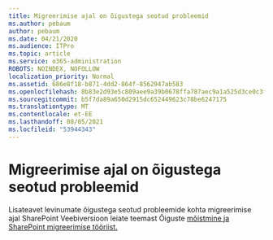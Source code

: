 ```yaml
---
title: Migreerimise ajal on õigustega seotud probleemid
ms.author: pebaum
author: pebaum
ms.date: 04/21/2020
ms.audience: ITPro
ms.topic: article
ms.service: o365-administration
ROBOTS: NOINDEX, NOFOLLOW
localization_priority: Normal
ms.assetid: 686e8f18-b871-4dd2-864f-8562947ab583
ms.openlocfilehash: 8b83e2d93e5c809aee9a39b0678ffa787aec9a1a525d3ce0c3fbf4b17634a9da
ms.sourcegitcommit: b5f7da89a650d2915dc652449623c78be6247175
ms.translationtype: MT
ms.contentlocale: et-EE
ms.lasthandoff: 08/05/2021
ms.locfileid: "53944343"
---
```

# <a name="permissions-issues-while-migrating"></a>Migreerimise ajal on õigustega seotud probleemid

Lisateavet levinumate õigustega seotud probleemide kohta migreerimise ajal SharePoint Veebiversioon leiate teemast Õiguste [mõistmine ja SharePoint migreerimise tööriist.](https://go.microsoft.com/fwlink/?linkid=2019753)
  

